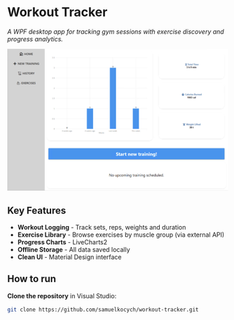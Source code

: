 # Workout Tracker  
*A WPF desktop app for tracking gym sessions with exercise discovery and progress analytics.*

![Dashboard Screenshot](WorkoutTrackerApp/Screenshots/home.png)  

## Key Features  
- **Workout Logging** - Track sets, reps, weights and duration  
- **Exercise Library** - Browse exercises by muscle group (via external API)  
- **Progress Charts** - LiveCharts2
- **Offline Storage** - All data saved locally
- **Clean UI** - Material Design interface  

## How to run 
**Clone the repository** in Visual Studio:
   ```bash
   git clone https://github.com/samuelkocych/workout-tracker.git
